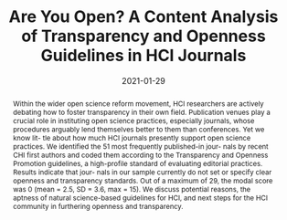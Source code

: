 ---
title: "Are You Open? A Content Analysis of Transparency and Openness Guidelines in HCI Journals"
date: 2021-01-29
publishDate: 2021-01-29
authors: ["**Nick Ballou**", "Vivek Warriar", "Sebastian Deterding"]
publication_types: ["1"]
abstract: "Within the wider open science reform movement, HCI researchers are actively debating how to foster transparency in their own field. Publication venues play a crucial role in instituting open science practices, especially journals, whose procedures arguably lend themselves better to them than conferences. Yet we know lit- tle about how much HCI journals presently support open science practices. We identified the 51 most frequently published-in jour- nals by recent CHI first authors and coded them according to the Transparency and Openness Promotion guidelines, a high-profile standard of evaluating editorial practices. Results indicate that jour- nals in our sample currently do not set or specify clear openness and transparency standards. Out of a maximum of 29, the modal score was 0 (mean = 2.5, SD = 3.6, max = 15). We discuss potential reasons, the aptness of natural science-based guidelines for HCI, and next steps for the HCI community in furthering openness and transparency."
featured: false
publication: "*CHI '21*"
links:
  - icon_pack: fas
    icon: file
    name: Publisher Version
    url: 'https://doi.org/10.1145/3411764.3445584'
  - icon_pack: fas
    icon: scroll
    name: Preprint
    url: 'https://eprints.whiterose.ac.uk/170362/1/Are_You_Open_A_Content_Analysis_of_Transparency_and_Openness_Guidelines_in_HCI_Journals.pdf'
  - icon_pack: ai
    icon: osf
    name: OSF data
    url: 'https://osf.io/ck7em/'

---